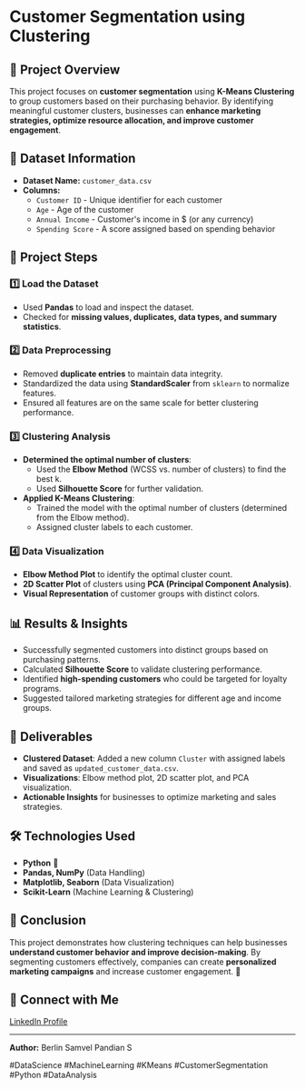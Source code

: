 # Customer Segmentation using Clustering

## 📌 Project Overview
This project focuses on **customer segmentation** using **K-Means Clustering** to group customers based on their purchasing behavior. By identifying meaningful customer clusters, businesses can **enhance marketing strategies, optimize resource allocation, and improve customer engagement**.

## 📂 Dataset Information
- **Dataset Name:** `customer_data.csv`
- **Columns:**
  - `Customer ID` - Unique identifier for each customer
  - `Age` - Age of the customer
  - `Annual Income` - Customer's income in $ (or any currency)
  - `Spending Score` - A score assigned based on spending behavior

## 🔹 Project Steps

### 1️⃣ Load the Dataset
- Used **Pandas** to load and inspect the dataset.
- Checked for **missing values, duplicates, data types, and summary statistics**.

### 2️⃣ Data Preprocessing
- Removed **duplicate entries** to maintain data integrity.
- Standardized the data using **StandardScaler** from `sklearn` to normalize features.
- Ensured all features are on the same scale for better clustering performance.

### 3️⃣ Clustering Analysis
- **Determined the optimal number of clusters**:
  - Used the **Elbow Method** (WCSS vs. number of clusters) to find the best k.
  - Used **Silhouette Score** for further validation.
- **Applied K-Means Clustering**:
  - Trained the model with the optimal number of clusters (determined from the Elbow method).
  - Assigned cluster labels to each customer.

### 4️⃣ Data Visualization
- **Elbow Method Plot** to identify the optimal cluster count.
- **2D Scatter Plot** of clusters using **PCA (Principal Component Analysis)**.
- **Visual Representation** of customer groups with distinct colors.

## 📊 Results & Insights
- Successfully segmented customers into distinct groups based on purchasing patterns.
- Calculated **Silhouette Score** to validate clustering performance.
- Identified **high-spending customers** who could be targeted for loyalty programs.
- Suggested tailored marketing strategies for different age and income groups.

## 📁 Deliverables
- **Clustered Dataset**: Added a new column `Cluster` with assigned labels and saved as `updated_customer_data.csv`.
- **Visualizations**: Elbow method plot, 2D scatter plot, and PCA visualization.
- **Actionable Insights** for businesses to optimize marketing and sales strategies.

## 🛠 Technologies Used
- **Python** 🐍
- **Pandas, NumPy** (Data Handling)
- **Matplotlib, Seaborn** (Data Visualization)
- **Scikit-Learn** (Machine Learning & Clustering)

## 📌 Conclusion
This project demonstrates how clustering techniques can help businesses **understand customer behavior and improve decision-making**. By segmenting customers effectively, companies can create **personalized marketing campaigns** and increase customer engagement. 🚀

## 🔗 Connect with Me
[LinkedIn Profile](https://www.linkedin.com/in/s-berlin-samvel-pandian007)  

---
**Author:** Berlin Samvel Pandian S

#DataScience #MachineLearning #KMeans #CustomerSegmentation #Python #DataAnalysis
